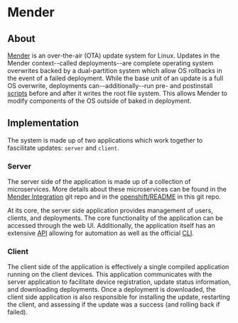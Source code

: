 # Mender
## About
[Mender](https://mender.io/) is an over-the-air (OTA) update system for Linux. Updates in the Mender context--called deployments--are complete operating system overwrites backed by a dual-partition system which allow OS rollbacks in the event of a failed deployment. While the base unit of an update is a full OS overwrite, deployments can--additionally--run pre- and postinstall [scripts](https://docs.mender.io/1.7/artifacts/state-scripts) before and after it writes the root file system. This allows Mender to modify components of the OS outside of baked in deployment. 

## Implementation
The system is made up of two applications which work together to fascilitate updates: `server` and `client`.

### Server
The server side of the application is made up of a collection of microservices. More details about these microservices can be found in the [Mender Integration](https://github.com/mendersoftware/integration) git repo and in the [openshift/README](./openshift/README.md) in this git repo.

At its core, the server side application provides management of users, clients, and deployments. The core functionality of the application can be accessed through the web UI. Additionally, the application itself has an extensive [API](https://docs.mender.io/1.7/apis) allowing for automation as well as the official [CLI](https://docs.mender.io/1.7/server-integration/using-the-apis).

### Client
The client side of the application is effectively a single compiled application running on the client devices. This application communicates with the server application to facilitate device registration, update status information, and downloading deployments. Once a deployment is downloaded, the client side application is also responsible for installing the update, restarting the client, and assessing if the update was a success (and rolling back if failed).   
